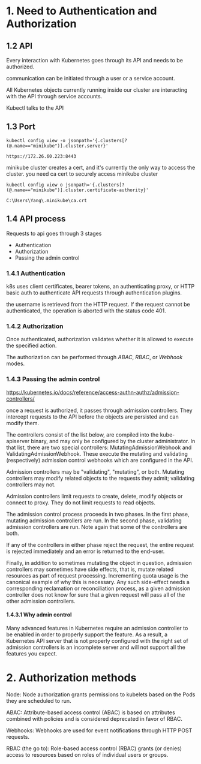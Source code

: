 # 1. Need to Authentication and Authorization
## 1.2 API
Every interaction with Kubernetes goes through its API and needs to be authorized. 

communication can be initiated through a user or a service account. 

All Kubernetes objects currently running inside our cluster are interacting with the API through service accounts.

Kubectl talks to the API

## 1.3 Port
```
kubectl config view -o jsonpath='{.clusters[?(@.name=="minikube")].cluster.server}'

https://172.26.60.223:8443
```

minikube cluster creates a cert, and it's currently the only way to access the cluster. you need ca cert to securely access minikube cluster
```
kubectl config view o jsonpath='{.clusters[?(@.name=="minikube")].cluster.certificate-authority}'

C:\Users\Yang\.minikube\ca.crt
```

## 1.4 API process
Requests to api goes through 3 stages

* Authentication
* Authorization
* Passing the admin control

### 1.4.1 Authentication
k8s uses client certificates, bearer tokens, an authenticating proxy, or HTTP basic auth to authenticate API requests through authentication plugins. 

the username is retrieved from the HTTP request. If the request cannot be authenticated, the operation is aborted with the status code 401.

### 1.4.2 Authorization
Once authenticated, authorization validates whether it is allowed to execute the specified action. 

The authorization can be performed through *ABAC*, *RBAC*, or *Webhook* modes.

### 1.4.3 Passing the admin control
https://kubernetes.io/docs/reference/access-authn-authz/admission-controllers/

once a request is authorized, it passes through admission controllers. They intercept requests to the API before the objects are persisted and can modify them.

The controllers consist of the list below, are compiled into the kube-apiserver binary, and may only be configured by the cluster administrator. In that list, there are two special controllers: MutatingAdmissionWebhook and ValidatingAdmissionWebhook. These execute the mutating and validating (respectively) admission control webhooks which are configured in the API.

Admission controllers may be "validating", "mutating", or both. Mutating controllers may modify related objects to the requests they admit; validating controllers may not.

Admission controllers limit requests to create, delete, modify objects or connect to proxy. They do not limit requests to read objects.

The admission control process proceeds in two phases. In the first phase, mutating admission controllers are run. In the second phase, validating admission controllers are run. Note again that some of the controllers are both.

If any of the controllers in either phase reject the request, the entire request is rejected immediately and an error is returned to the end-user.

Finally, in addition to sometimes mutating the object in question, admission controllers may sometimes have side effects, that is, mutate related resources as part of request processing. Incrementing quota usage is the canonical example of why this is necessary. Any such side-effect needs a corresponding reclamation or reconciliation process, as a given admission controller does not know for sure that a given request will pass all of the other admission controllers.

#### 1.4.3.1 Why admin control
Many advanced features in Kubernetes require an admission controller to be enabled in order to properly support the feature. As a result, a Kubernetes API server that is not properly configured with the right set of admission controllers is an incomplete server and will not support all the features you expect.

# 2. Authorization methods
Node: Node authorization grants permissions to kubelets based on the Pods they are scheduled to run.

ABAC: Attribute-based access control (ABAC) is based on attributes combined with policies and is considered deprecated in favor of RBAC.

Webhooks: Webhooks are used for event notifications through HTTP POST requests.

RBAC (the go to): Role-based access control (RBAC) grants (or denies) access to resources based on roles of individual users or groups.

